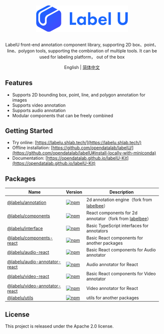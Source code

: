 <div align="center">
  <article style="display: flex; flex-direction: column; align-items: center; justify-content: center;">
      <p align="center"><img width="300" src="./images/labelU-logo.svg" /></p>
      <p>LabelU front-end annotation component library, supporting 2D box、point、line、polygon tools, supporting the combination of multiple tools. It can be used for labeling platform， out of the box</p>
  </article>
  English | <a href="./README.md">简体中文</a>
</div>

## Features

- Supports 2D bounding box, point, line, and polygon annotation for images
- Supports video annotation
- Supports audio annotation
- Modular components that can be freely combined

## Getting Started

- Try online: [https://labelu.shlab.tech/](https://labelu.shlab.tech/)
- Offline installation: [https://github.com/opendatalab/labelU/](https://github.com/opendatalab/labelU#install-locally-with-miniconda)
- Documentation: [https://opendatalab.github.io/labelU-Kit](https://opendatalab.github.io/labelU-Kit)

## Packages

| Name | Version | Description |
| --- | --- | --- |
| [@labelu/annotation](./packages/annotation) | [![npm](https://img.shields.io/npm/v/%40labelu/annotation.svg)](https://www.npmjs.com/package/@labelu/annotation) | 2d annotation engine（fork from [labelbee](https://github.com/open-mmlab/labelbee)） |
| [@labelu/components](./packages/components) | [![npm](https://img.shields.io/npm/v/%40labelu/components.svg)](https://www.npmjs.com/package/@labelu/components) | React components for 2d annotator（fork from [labelbee](https://github.com/open-mmlab/labelbee)） |
| [@labelu/interface](./packages/interface) | [![npm](https://img.shields.io/npm/v/%40labelu/interface.svg)](https://www.npmjs.com/package/@labelu/interface) | Basic TypeScript interfaces for annotators |
| [@labelu/components-react](./packages/components-react) | [![npm](https://img.shields.io/npm/v/%40labelu/components-react.svg)](https://www.npmjs.com/package/@labelu/components-react) | Basic React components for another packages |
| [@labelu/audio-react](./packages/audio-react) | [![npm](https://img.shields.io/npm/v/%40labelu/audio-react.svg)](https://www.npmjs.com/package/@labelu/audio-react) | Basic React components for Audio annotator |
| [@labelu/audio-annotator-react](./packages/audio-annotator-react) | [![npm](https://img.shields.io/npm/v/%40labelu/audio-annotator-react.svg)](https://www.npmjs.com/package/@labelu/audio-annotator-react) | Audio annotator for React |
| [@labelu/video-react](./packages/video-react) | [![npm](https://img.shields.io/npm/v/%40labelu/video-react.svg)](https://www.npmjs.com/package/@labelu/video-react) | Basic React components for Video annotator |
| [@labelu/video-annotator-react](./packages/video-annotator-react) | [![npm](https://img.shields.io/npm/v/%40labelu/video-annotator-react.svg)](https://www.npmjs.com/package/@labelu/video-annotator-react) | Video annotator for React |
| [@labelu/utils](./packages/utils) | [![npm](https://img.shields.io/npm/v/%40labelu/utils.svg)](https://www.npmjs.com/package/@labelu/utils) | utils for another packages |

## License

This project is released under the Apache 2.0 license.
